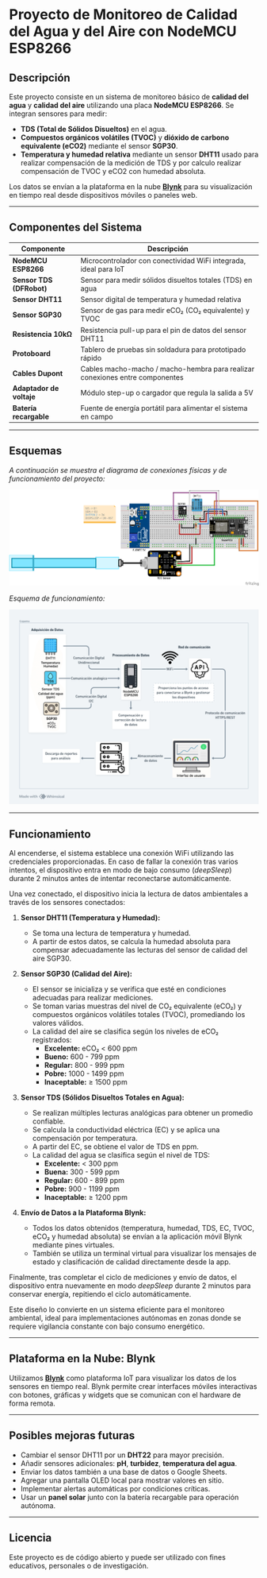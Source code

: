 # Proyecto de Monitoreo de Calidad del Agua y del Aire con NodeMCU ESP8266

## Descripción

Este proyecto consiste en un sistema de monitoreo básico de **calidad del agua** y **calidad del aire** utilizando una placa **NodeMCU ESP8266**. Se integran sensores para medir:

- **TDS (Total de Sólidos Disueltos)** en el agua.
- **Compuestos orgánicos volátiles (TVOC)** y **dióxido de carbono equivalente (eCO2)** mediante el sensor **SGP30**.
- **Temperatura y humedad relativa** mediante un sensor **DHT11** usado para realizar compensación de la medición de TDS y por calculo realizar compensación de TVOC y eCO2 con humedad absoluta.

Los datos se envían a la plataforma en la nube **[Blynk](https://blynk.io/)** para su visualización en tiempo real desde dispositivos móviles o paneles web.

---

## Componentes del Sistema

| Componente               | Descripción                                                                 |
|--------------------------|-----------------------------------------------------------------------------|
| **NodeMCU ESP8266**      | Microcontrolador con conectividad WiFi integrada, ideal para IoT            |
| **Sensor TDS (DFRobot)** | Sensor para medir sólidos disueltos totales (TDS) en agua                   |
| **Sensor DHT11**         | Sensor digital de temperatura y humedad relativa                            |
| **Sensor SGP30**         | Sensor de gas para medir eCO₂ (CO₂ equivalente) y TVOC                      |
| **Resistencia 10kΩ**     | Resistencia pull-up para el pin de datos del sensor DHT11                   |
| **Protoboard**           | Tablero de pruebas sin soldadura para prototipado rápido                    |
| **Cables Dupont**        | Cables macho-macho / macho-hembra para realizar conexiones entre componentes |
| **Adaptador de voltaje** | Módulo step-up o cargador que regula la salida a 5V                         |
| **Batería recargable**   | Fuente de energía portátil para alimentar el sistema en campo               |


---

## Esquemas

_A continuación se muestra el diagrama de conexiones físicas y de funcionamiento del proyecto:_

![Esquema de conexión](./schema/prototype_bb.png)

_Esquema de funcionamiento:_

![Esquema de funcionamiento](./schema/diagram.png)

---

## Funcionamiento

Al encenderse, el sistema establece una conexión WiFi utilizando las credenciales proporcionadas. En caso de fallar la conexión tras varios intentos, el dispositivo entra en modo de bajo consumo (*deepSleep*) durante 2 minutos antes de intentar reconectarse automáticamente.

Una vez conectado, el dispositivo inicia la lectura de datos ambientales a través de los sensores conectados:

1. **Sensor DHT11 (Temperatura y Humedad):**
   - Se toma una lectura de temperatura y humedad.
   - A partir de estos datos, se calcula la humedad absoluta para compensar adecuadamente las lecturas del sensor de calidad del aire SGP30.

2. **Sensor SGP30 (Calidad del Aire):**
   - El sensor se inicializa y se verifica que esté en condiciones adecuadas para realizar mediciones.
   - Se toman varias muestras del nivel de CO₂ equivalente (eCO₂) y compuestos orgánicos volátiles totales (TVOC), promediando los valores válidos.
   - La calidad del aire se clasifica según los niveles de eCO₂ registrados:
     - **Excelente:** eCO₂ < 600 ppm
     - **Bueno:** 600 - 799 ppm
     - **Regular:** 800 - 999 ppm
     - **Pobre:** 1000 - 1499 ppm
     - **Inaceptable:** ≥ 1500 ppm

3. **Sensor TDS (Sólidos Disueltos Totales en Agua):**
   - Se realizan múltiples lecturas analógicas para obtener un promedio confiable.
   - Se calcula la conductividad eléctrica (EC) y se aplica una compensación por temperatura.
   - A partir del EC, se obtiene el valor de TDS en ppm.
   - La calidad del agua se clasifica según el nivel de TDS:
     - **Excelente:** < 300 ppm
     - **Buena:** 300 - 599 ppm
     - **Regular:** 600 - 899 ppm
     - **Pobre:** 900 - 1199 ppm
     - **Inaceptable:** ≥ 1200 ppm

4. **Envío de Datos a la Plataforma Blynk:**
   - Todos los datos obtenidos (temperatura, humedad, TDS, EC, TVOC, eCO₂ y humedad absoluta) se envían a la aplicación móvil Blynk mediante pines virtuales.
   - También se utiliza un terminal virtual para visualizar los mensajes de estado y clasificación de calidad directamente desde la app.

Finalmente, tras completar el ciclo de mediciones y envío de datos, el dispositivo entra nuevamente en modo *deepSleep* durante 2 minutos para conservar energía, repitiendo el ciclo automáticamente.

Este diseño lo convierte en un sistema eficiente para el monitoreo ambiental, ideal para implementaciones autónomas en zonas donde se requiere vigilancia constante con bajo consumo energético.


---

## Plataforma en la Nube: Blynk

Utilizamos **[Blynk](https://blynk.io/)** como plataforma IoT para visualizar los datos de los sensores en tiempo real. Blynk permite crear interfaces móviles interactivas con botones, gráficas y widgets que se comunican con el hardware de forma remota.

---

## Posibles mejoras futuras

- Cambiar el sensor DHT11 por un **DHT22** para mayor precisión.
- Añadir sensores adicionales: **pH**, **turbidez**, **temperatura del agua**.
- Enviar los datos también a una base de datos o Google Sheets.
- Agregar una pantalla OLED local para mostrar valores en sitio.
- Implementar alertas automáticas por condiciones críticas.
- Usar un **panel solar** junto con la batería recargable para operación autónoma.

---

## Licencia

Este proyecto es de código abierto y puede ser utilizado con fines educativos, personales o de investigación.
